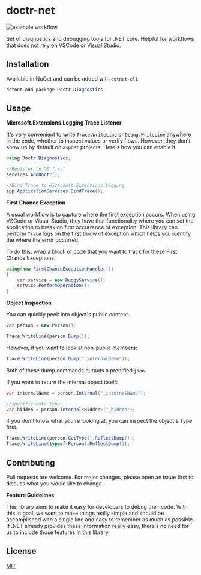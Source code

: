 # doctr-net
![example workflow](https://github.com/netxph/doctr-net/actions/workflows/dotnet.yml/badge.svg)

Set of diagnostics and debugging tools for .NET core. Helpful for workflows that does not rely on VSCode or Visual Studio.

## Installation

Available in NuGet and can be added with `dotnet-cli`.

```powershell
dotnet add package Doctr.Diagnostics
```

## Usage

**Microsoft.Extensions.Logging Trace Listener**

It's very convenient to write `Trace.WriteLine` or `Debug.WriteLine` anywhere in the code, whether to inspect values or verify flows. However, they don't show up by default on `aspnet` projects. Here's how you can enable it.

```c#
using Doctr.Diagnostics;

//Register to DI first
services.AddDoctr();

//Bind Trace to Microsoft.Extensions.Logging
app.ApplicationServices.BindTrace();
```

**First Chance Exception**

A usual workflow is to capture where the first exception occurs. When using VSCode or Visual Studio, they have that functionality where you can set the application to break on first occurrence of exception. This library can perform `Trace` logs on the first throw of exception which helps you identify the where the error occurred.

To do this, wrap a block of code that you want to track for these First Chance Exceptions.

```c#
using(new FirstChanceExceptionHandler())
{
	var service = new BuggyService();
    service.PerformOperation();
}
```

**Object Inspection**

You can quickly peek into object's public content.

```c#
var person = new Person();

Trace.WriteLine(person.Dump());
```

However, if you want to look at non-public members:

```c#
Trace.WriteLine(person.Dump("_internalName"));
```

Both of these dump commands outputs a prettified `json`.

If you want to return the internal object itself:

```c#
var internalName = person.Internal("_internalName");

//specific data type
var hidden = person.Internal<Hidden>("_hidden");
```

If you don't know what you're looking at, you can inspect the object's Type first.

```c#
Trace.WriteLine(person.GetType().ReflectDump());
Trace.WriteLine(typeof(Person).ReflectDump());
```

## Contributing
Pull requests are welcome. For major changes, please open an issue first to discuss what you would like to change.

**Feature Guidelines**

This library aims to make it easy for developers to debug their code. With this in goal, we want to make things really simple and should be accomplished with a single line and easy to remember as much as possible. If .NET already provides these information really easy, there's no need for us to include those features in this library.



## License
[MIT](https://choosealicense.com/licenses/mit/)
